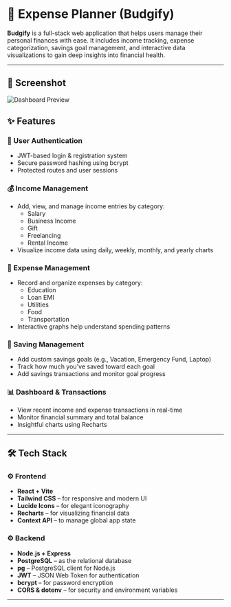# 💸 Expense Planner (Budgify)

**Budgify** is a full-stack web application that helps users manage their personal finances with ease. It includes income tracking, expense categorization, savings goal management, and interactive data visualizations to gain deep insights into financial health.

---

## 📸 Screenshot

![Dashboard Preview](./public/Screenshot%202025-06-08%20232308.png)


## ✨ Features

### 🔐 User Authentication
- JWT-based login & registration system
- Secure password hashing using bcrypt
- Protected routes and user sessions

### 💰 Income Management
- Add, view, and manage income entries by category:
  - Salary
  - Business Income
  - Gift
  - Freelancing
  - Rental Income
- Visualize income data using daily, weekly, monthly, and yearly charts

### 🧾 Expense Management
- Record and organize expenses by category:
  - Education
  - Loan EMI
  - Utilities
  - Food
  - Transportation
- Interactive graphs help understand spending patterns

### 🏦 Saving Management
- Add custom savings goals (e.g., Vacation, Emergency Fund, Laptop)
- Track how much you've saved toward each goal
- Add savings transactions and monitor goal progress

### 📊 Dashboard & Transactions
- View recent income and expense transactions in real-time
- Monitor financial summary and total balance
- Insightful charts using Recharts

---

## 🛠️ Tech Stack

### ⚙️ Frontend
- **React + Vite** 
- **Tailwind CSS** – for responsive and modern UI
- **Lucide Icons** – for elegant iconography
- **Recharts** – for visualizing financial data
- **Context API** – to manage global app state

### ⚙️ Backend
- **Node.js + Express** 
- **PostgreSQL** – as the relational database
- **pg** – PostgreSQL client for Node.js
- **JWT** – JSON Web Token for authentication
- **bcrypt** – for password encryption
- **CORS & dotenv** – for security and environment variables

---



